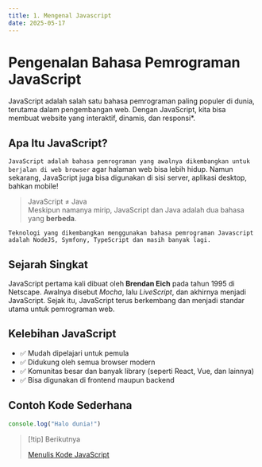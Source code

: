 ```yaml
---
title: 1. Mengenal Javascript
date: 2025-05-17
---
```


# Pengenalan Bahasa Pemrograman JavaScript

JavaScript adalah salah satu bahasa pemrograman paling populer di dunia, terutama dalam pengembangan web. Dengan JavaScript, kita bisa membuat website yang interaktif, dinamis, dan responsi\*.

## Apa Itu JavaScript?

`JavaScript adalah bahasa pemrograman yang awalnya dikembangkan untuk berjalan di web browser` agar halaman web bisa lebih hidup. Namun sekarang, JavaScript juga bisa digunakan di sisi server, aplikasi desktop, bahkan mobile!

> JavaScript ≠ Java  
> Meskipun namanya mirip, JavaScript dan Java adalah dua bahasa yang **berbeda**.

`Teknologi yang dikembangkan menggunakan bahasa pemrograman Javascript adalah NodeJS, Symfony, TypeScript dan masih banyak lagi.`

## Sejarah Singkat

JavaScript pertama kali dibuat oleh **Brendan Eich** pada tahun 1995 di Netscape. Awalnya disebut _Mocha_, lalu _LiveScript_, dan akhirnya menjadi JavaScript. Sejak itu, JavaScript terus berkembang dan menjadi standar utama untuk pemrograman web.

## Kelebihan JavaScript

- ✅ Mudah dipelajari untuk pemula
- ✅ Didukung oleh semua browser modern
- ✅ Komunitas besar dan banyak library (seperti React, Vue, dan lainnya)
- ✅ Bisa digunakan di frontend maupun backend

## Contoh Kode Sederhana

```javascript
console.log("Halo dunia!")
```

> [!tip] Berikutnya
>
> [Menulis Kode JavaScript](javascript-2.md)

